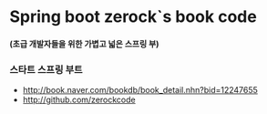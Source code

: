 # Spring boot zerock`s book code
#### (초급 개발자들을 위한 가볍고 넓은 스프링 부)
### 스타트 스프링 부트

- http://book.naver.com/bookdb/book_detail.nhn?bid=12247655
- http://github.com/zerockcode




 

